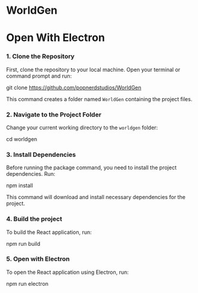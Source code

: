 # WorldGen
 
# Open With Electron

### 1. Clone the Repository

First, clone the repository to your local machine. Open your terminal or command prompt and run:

git clone https://github.com/popnerdstudios/WorldGen

This command creates a folder named `WorldGen` containing the project files.

### 2. Navigate to the Project Folder

Change your current working directory to the `worldgen` folder:

cd worldgen

### 3. Install Dependencies

Before running the package command, you need to install the project dependencies. Run:

npm install

This command will download and install necessary dependencies for the project.

### 4. Build the project

To build the React application, run:

npm run build

### 5. Open with Electron

To open the React application using Electron, run:

npm run electron
